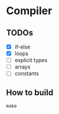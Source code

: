 # Compiler

## TODOs

- [x] if-else
- [x] loops
- [ ] explicit types
- [ ] arrays
- [ ] constants

## How to build

```console
make
```
